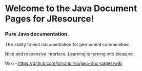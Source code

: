# Welcome to the Java Document Pages for JResource!
### Pure Java documentation.

The ability to edit documentation for permanent communities.

Nice and responsive interface. Learning is turning into pleasure.

Wiki - https://github.com/simonpirko/java-doc-pages/wiki
